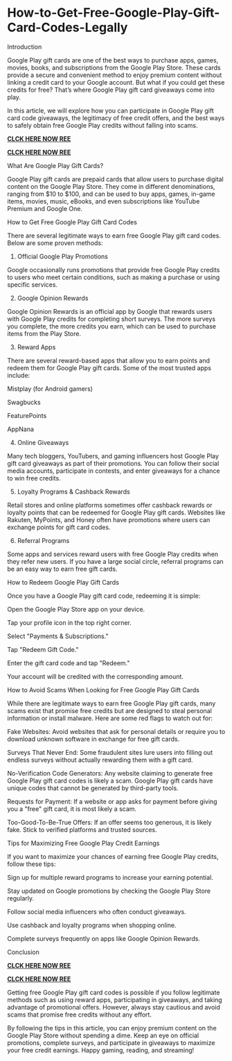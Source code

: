 # How-to-Get-Free-Google-Play-Gift-Card-Codes-Legally
Introduction

Google Play gift cards are one of the best ways to purchase apps, games, movies, books, and subscriptions from the Google Play Store. These cards provide a secure and convenient method to enjoy premium content without linking a credit card to your Google account. But what if you could get these credits for free? That’s where Google Play gift card giveaways come into play.

In this article, we will explore how you can participate in Google Play gift card code giveaways, the legitimacy of free credit offers, and the best ways to safely obtain free Google Play credits without falling into scams.

**[CLCK HERE NOW REE](https://tinyurl.com/google-paly-2025)**

**[CLCK HERE NOW REE](https://tinyurl.com/google-paly-2025)**

What Are Google Play Gift Cards?

Google Play gift cards are prepaid cards that allow users to purchase digital content on the Google Play Store. They come in different denominations, ranging from $10 to $100, and can be used to buy apps, games, in-game items, movies, music, eBooks, and even subscriptions like YouTube Premium and Google One.

How to Get Free Google Play Gift Card Codes

There are several legitimate ways to earn free Google Play gift card codes. Below are some proven methods:

1. Official Google Play Promotions

Google occasionally runs promotions that provide free Google Play credits to users who meet certain conditions, such as making a purchase or using specific services.

2. Google Opinion Rewards

Google Opinion Rewards is an official app by Google that rewards users with Google Play credits for completing short surveys. The more surveys you complete, the more credits you earn, which can be used to purchase items from the Play Store.

3. Reward Apps

There are several reward-based apps that allow you to earn points and redeem them for Google Play gift cards. Some of the most trusted apps include:

Mistplay (for Android gamers)

Swagbucks

FeaturePoints

AppNana

4. Online Giveaways

Many tech bloggers, YouTubers, and gaming influencers host Google Play gift card giveaways as part of their promotions. You can follow their social media accounts, participate in contests, and enter giveaways for a chance to win free credits.

5. Loyalty Programs & Cashback Rewards

Retail stores and online platforms sometimes offer cashback rewards or loyalty points that can be redeemed for Google Play gift cards. Websites like Rakuten, MyPoints, and Honey often have promotions where users can exchange points for gift card codes.

6. Referral Programs

Some apps and services reward users with free Google Play credits when they refer new users. If you have a large social circle, referral programs can be an easy way to earn free gift cards.

How to Redeem Google Play Gift Cards

Once you have a Google Play gift card code, redeeming it is simple:

Open the Google Play Store app on your device.

Tap your profile icon in the top right corner.

Select "Payments & Subscriptions."

Tap "Redeem Gift Code."

Enter the gift card code and tap "Redeem."

Your account will be credited with the corresponding amount.

How to Avoid Scams When Looking for Free Google Play Gift Cards

While there are legitimate ways to earn free Google Play gift cards, many scams exist that promise free credits but are designed to steal personal information or install malware. Here are some red flags to watch out for:

Fake Websites: Avoid websites that ask for personal details or require you to download unknown software in exchange for free gift cards.

Surveys That Never End: Some fraudulent sites lure users into filling out endless surveys without actually rewarding them with a gift card.

No-Verification Code Generators: Any website claiming to generate free Google Play gift card codes is likely a scam. Google Play gift cards have unique codes that cannot be generated by third-party tools.

Requests for Payment: If a website or app asks for payment before giving you a "free" gift card, it is most likely a scam.

Too-Good-To-Be-True Offers: If an offer seems too generous, it is likely fake. Stick to verified platforms and trusted sources.

Tips for Maximizing Free Google Play Credit Earnings

If you want to maximize your chances of earning free Google Play credits, follow these tips:

Sign up for multiple reward programs to increase your earning potential.

Stay updated on Google promotions by checking the Google Play Store regularly.

Follow social media influencers who often conduct giveaways.

Use cashback and loyalty programs when shopping online.

Complete surveys frequently on apps like Google Opinion Rewards.

Conclusion

**[CLCK HERE NOW REE](https://tinyurl.com/google-paly-2025)**

**[CLCK HERE NOW REE](https://tinyurl.com/google-paly-2025)**

Getting free Google Play gift card codes is possible if you follow legitimate methods such as using reward apps, participating in giveaways, and taking advantage of promotional offers. However, always stay cautious and avoid scams that promise free credits without any effort.

By following the tips in this article, you can enjoy premium content on the Google Play Store without spending a dime. Keep an eye on official promotions, complete surveys, and participate in giveaways to maximize your free credit earnings. Happy gaming, reading, and streaming!
